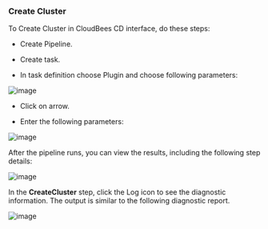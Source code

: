 
### Create Cluster

To Create Cluster in CloudBees CD interface, do these steps:

* Create Pipeline.

* Create task.

* In task definition choose Plugin and choose following parameters:

![image](images/CreateCluster/PipelinePicker.png)

* Click on arrow.

* Enter the following parameters:

![image](images/CreateCluster/PipelineConfig.png)


After the pipeline runs, you can view the results, including the following step details:

![image](images/CreateCluster/PipelineResult.png)

In the **CreateCluster** step, click the Log icon to see the diagnostic information. The output is similar to the following diagnostic report.

![image](images/CreateCluster/PipelineLog.png)

